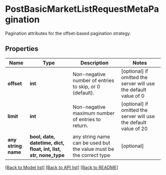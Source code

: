 # PostBasicMarketListRequestMetaPagination

Pagination attributes for the offset-based pagination strategy.

## Properties
Name | Type | Description | Notes
------------ | ------------- | ------------- | -------------
**offset** | **int** | Non-negative number of entries to skip, or 0 (default). | [optional]  if omitted the server will use the default value of 0
**limit** | **int** | Non-negative maximum number of entries to return. | [optional]  if omitted the server will use the default value of 20
**any string name** | **bool, date, datetime, dict, float, int, list, str, none_type** | any string name can be used but the value must be the correct type | [optional]

[[Back to Model list]](../README.md#documentation-for-models) [[Back to API list]](../README.md#documentation-for-api-endpoints) [[Back to README]](../README.md)


